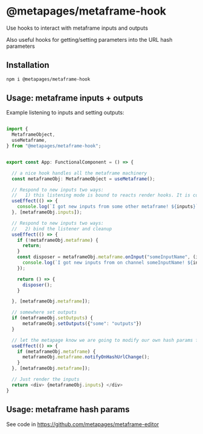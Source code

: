 # @metapages/metaframe-hook

Use hooks to interact with metaframe inputs and outputs

Also useful hooks for getting/setting parameters into the URL hash parameters

## Installation

```sh
npm i @metapages/metaframe-hook
```

## Usage: metaframe inputs + outputs

Example listening to inputs and setting outputs:

```typescript

import {
  MetaframeObject,
  useMetaframe,
} from "@metapages/metaframe-hook";


export const App: FunctionalComponent = () => {

  // a nice hook handles all the metaframe machinery
  const metaframeObj: MetaframeObject = useMetaframe();

  // Respond to new inputs two ways:
  //   1) this listening mode is bound to reacts render hooks. It is convenient, but less efficient
  useEffect(() => {
    console.log(`I got new inputs from some other metaframe! ${inputs}`);
  }, [metaframeObj.inputs]);

  // Respond to new inputs two ways:
  //   2) bind the listener and cleanup
  useEffect(() => {
    if (!metaframeObj.metaframe) {
      return;
    }
    const disposer = metaframeObj.metaframe.onInput("someInputName", (inputValue) => {
      console.log(`I got new inputs from on channel someInputName! ${inputValue}`);
    });

    return () => {
      disposer();
    }

  }, [metaframeObj.metaframe]);

  // somewhere set outputs
  if (metaframeObj.setOutputs) {
      metaframeObj.setOutputs({"some": "outputs"})
  }

  // let the metapage know we are going to modify our own hash params from user interaction
  useEffect(() => {
    if (metaframeObj.metaframe) {
      metaframeObj.metaframe.notifyOnHashUrlChange();
    }
  }, [metaframeObj.metaframe]);

  // Just render the inputs
  return <div> {metaframeObj.inputs} </div>
}

```

## Usage: metaframe hash params

See code in https://github.com/metapages/metaframe-editor
